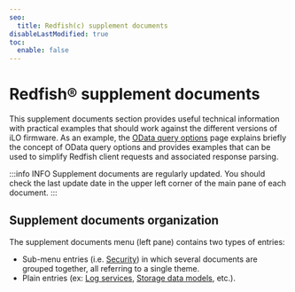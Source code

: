 ```yaml
---
seo:
  title: Redfish(c) supplement documents
disableLastModified: true
toc:
  enable: false
---
```



# Redfish® supplement documents

This supplement documents section provides useful technical information with practical examples that should work against the  different versions of iLO firmware. As an example, the [OData query options](/docs/redfishservices/ilos/supplementdocuments/odataqueryoptions/) page explains briefly the concept of OData query options and provides examples that can be used to simplify Redfish client requests and associated response parsing.

:::info INFO
Supplement documents are regularly updated. You should check the last update date in the upper left corner of the main pane of each document.
:::

## Supplement documents organization

The supplement documents menu (left pane) contains two types of entries:

- Sub-menu entries (i.e. [Security](/docs/redfishservices/ilos/supplementdocuments/securityservice/)) in which several documents are grouped together, all referring to a single theme.
- Plain entries (ex: [Log services](/docs/redfishservices/ilos/supplementdocuments/logservices/), [Storage data models](/docs/redfishservices/ilos/supplementdocuments/storage/), etc.).
